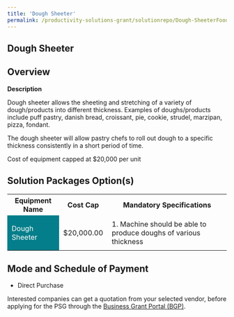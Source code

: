 ```yaml
---
title: 'Dough Sheeter'
permalink: /productivity-solutions-grant/solutionrepo/Dough-SheeterFood Manufacturing
---
```


## Dough Sheeter

## Overview

**Description**

Dough sheeter allows the sheeting and stretching of a variety of dough/products into different thickness. Examples of doughs/products include puff pastry, danish bread, croissant, pie, cookie, strudel, marzipan, pizza, fondant.

The dough sheeter will allow pastry chefs to roll out dough to a specific thickness consistently in a short period of time. 

Cost of equipment capped at $20,000 per unit


## Solution Packages Option(s)

<table>
<tr>
<th><b>Equipment Name</b></th>
<th><b>Cost Cap</b></th>
<th><b>Mandatory Specifications</b></th>
</tr>
<tr>
<td style='padding: 10px; background-color: #037E8A; color: #FFFFFF;'>Dough Sheeter</td>
<td style='padding: 10px;'>$20,000.00</td>
<td style='padding: 10px;'>1. Machine should be able to produce doughs of various thickness</td>
</tr>
</table>

## Mode and Schedule of Payment

 - Direct Purchase

Interested companies can get a quotation from your selected vendor, before applying for the PSG through the <a href='https://www.businessgrants.gov.sg/' target='_blank' rel='noopener'>Business Grant Portal (BGP)</a>.

<script src="/jquery/resize-tables.js"></script>
